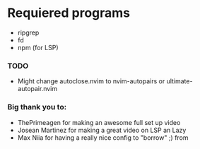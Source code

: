 # Requiered programs

- ripgrep
- fd
- npm (for LSP)

### TODO
- Might change autoclose.nvim to nvim-autopairs or ultimate-autopair.nvim

### Big thank you to:
- ThePrimeagen for making an awesome full set up video
- Josean Martinez for making a great video on LSP an Lazy
- Max Niia for having a really nice config to "borrow" ;) from
